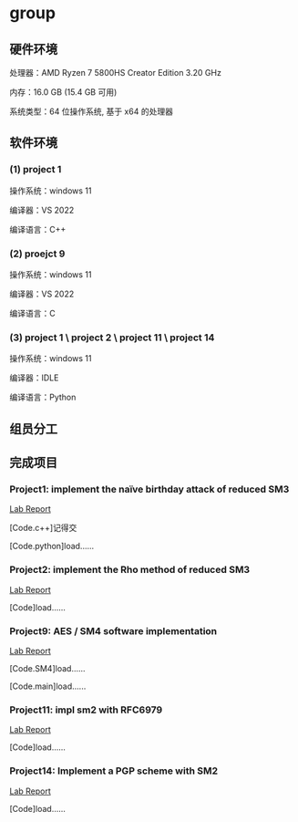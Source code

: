 # group

## 硬件环境

处理器：AMD Ryzen 7 5800HS Creator Edition 3.20 GHz

内存：16.0 GB (15.4 GB 可用)

系统类型：64 位操作系统, 基于 x64 的处理器

## 软件环境

### (1) project 1 

操作系统：windows 11

编译器：VS 2022

编译语言：C++

### (2) proejct 9

操作系统：windows 11

编译器：VS 2022

编译语言：C

### (3) project 1 \ project 2 \ project 11 \ project 14

操作系统：windows 11

编译器：IDLE

编译语言：Python

## 组员分工

## 完成项目

### Project1: implement the naïve birthday attack of reduced SM3

[Lab Report](project1/README.md)

[Code.c++]记得交

[Code.python]load......

### Project2: implement the Rho method of reduced SM3

[Lab Report](project2/REAMME.md)

[Code]load......

### Project9: AES / SM4 software implementation

[Lab Report](project9/README.md)

[Code.SM4]load......

[Code.main]load......

### Project11: impl sm2 with RFC6979

[Lab Report](project11/README.md)

[Code]load......

### Project14: Implement a PGP scheme with SM2

[Lab Report](project14/README.md)

[Code]load......
